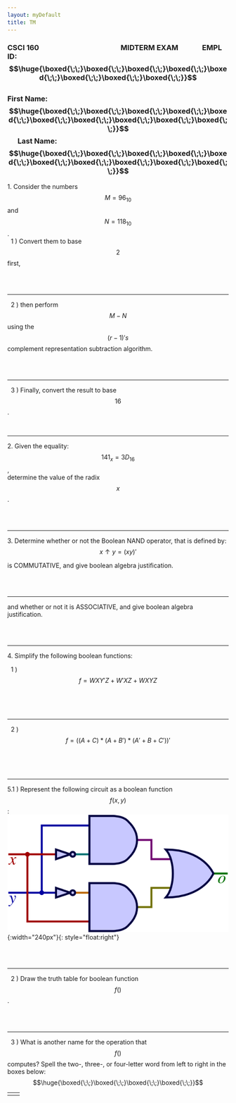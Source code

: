 ```yaml
---
layout: myDefault
title: TM
---
```

  
  
### CSCI 160&nbsp; &nbsp; &nbsp; &nbsp; &nbsp; &nbsp; &nbsp; &nbsp; &nbsp;  &nbsp; &nbsp; &nbsp; &nbsp;  &nbsp; &nbsp; &nbsp; &nbsp; &nbsp; &nbsp; &nbsp; &nbsp; &nbsp; &nbsp; &nbsp; MIDTERM EXAM &nbsp;&nbsp; &nbsp; &nbsp; &nbsp; &nbsp; &nbsp; EMPL ID: $$\huge{\boxed{\;\;}\boxed{\;\;}\boxed{\;\;}\boxed{\;\;}\boxed{\;\;}\boxed{\;\;}\boxed{\;\;}\boxed{\;\;}}$$ <br/> First Name:  $$\huge{\boxed{\;\;}\boxed{\;\;}\boxed{\;\;}\boxed{\;\;}\boxed{\;\;}\boxed{\;\;}\boxed{\;\;}\boxed{\;\;}\boxed{\;\;}\boxed{\;\;}}$$ &nbsp;&nbsp; &nbsp;  &nbsp;Last Name:  $$\huge{\boxed{\;\;}\boxed{\;\;}\boxed{\;\;}\boxed{\;\;}\boxed{\;\;}\boxed{\;\;}\boxed{\;\;}\boxed{\;\;}\boxed{\;\;}\boxed{\;\;}}$$

1\.  Consider the numbers $$M = 96_{10}$$ and $$N = 118_{10}$$.  
 &nbsp; 1 )  Convert them to base $$2$$ first,  
  
<br/>  
<br/>  
  
____________________________________________________________________________________________________________  
 &nbsp; 2 )  then perform $$M-N$$ using the $$(r-1)'s$$ complement representation subtraction algorithm.  
  
<br/>  
<br/>  
  
____________________________________________________________________________________________________________  
 &nbsp; 3 )  Finally, convert the result to base $$16$$.  
  
<br/>  
  
____________________________________________________________________________________________________________  
2\.  Given the equality: &nbsp; $$141_x = 3D_{16}$$ ,  
determine the value of the radix $$x$$.  
  
<br/>  
<br/>  
  
____________________________________________________________________________________________________________  
3\.  Determine whether or not the Boolean NAND operator, that is defined by:
$$x \uparrow y = (xy)'$$
  
is COMMUTATIVE, and give boolean algebra justification.  
  
<br/>  
<br/>  
  
____________________________________________________________________________________________________________  
and whether or not it is ASSOCIATIVE, and give boolean algebra justification.  
  
<br/>  
<br/>  
  
____________________________________________________________________________________________________________  
4\.  Simplify the following boolean functions:  
  
 &nbsp; 1 )  $$ f = WXY'Z + W'XZ + WXYZ $$  
  
<br/>  
  
<br/>  
<br/>  
  
____________________________________________________________________________________________________________  
 &nbsp; 2 )  $$ f = ( ( A + C ) * ( A + B' ) * ( A' + B + C' ) )' $$  
  
<br/>  
  
<br/>  
<br/>  
  
____________________________________________________________________________________________________________  
5\.1 )  Represent the following circuit as a boolean function $$f(x,\, y)$$: ![](XOR.png){:width="240px"}{: style="float:right"}  
  
<br/>  
<br/>  
  
____________________________________________________________________________________________________________  
 &nbsp; 2 )  Draw the truth table for boolean function $$f()$$.  
  
<br/>  
<br/>  
  
____________________________________________________________________________________________________________  
 &nbsp; 3 )  What is another name for the operation that $$f()$$ computes?  Spell the two-, three-, or four-letter word from left to right in the boxes below:  
$$\huge{\boxed{\;\;}\boxed{\;\;}\boxed{\;\;}\boxed{\;\;}}$$
  
  
  
  
  
<table border="0px"><tr><td style="width:50%">
</td><td style="width:50%">
</td></tr></table>
